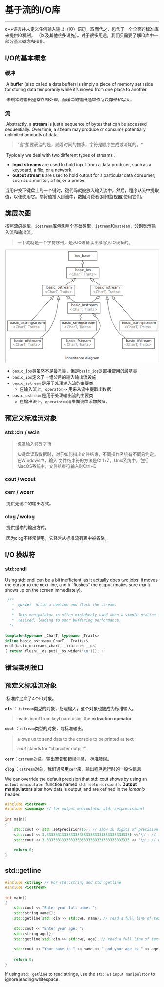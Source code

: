 # 基于流的I/O库

---

​		c++语言并未定义任何输入输出（IO）语句，取而代之，包含了一个全面的标准库来提供IO机制。
（以及其他很多设施）。对于很多用途，我们只需要了解IO库中一部分基本概念和操作。	



## I/O的基本概念

### 缓冲

​		A **buffer** (also called a data buffer) is simply a piece of memory set aside for storing data temporarily while it’s moved from one place to another. 

​		未缓冲的输出通常立即处理，而缓冲的输出通常作为块存储和写入。

### 流

​		Abstractly, a **stream** is just a sequence of bytes that can be accessed sequentially. Over time, a stream may produce or consume potentially unlimited amounts of data.

> “流”想要表达的是，随着时间的推移，字符是顺序生成或消耗的。*

​		Typically we deal with two different types of streams：

- **Input streams** are used to hold input from a data producer, such as a keyboard, a file, or a network. 
- **output streams** are used to hold output for a particular data consumer, such as a monitor, a file, or a printer. 

​		当用户按下键盘上的一个键时，键代码就被放入输入流中。然后，程序从流中提取值，以便使用它。您将值插入到流中，数据消费者(例如监视器)使用它们。

## 类层次图

​		按照流的类型，`iostream`库包含两个基础类型，``istream``和``ostream``，分别表示输入流和输出流。

> 一个流就是一个字符序列，是从IO设备读出或写入IO设备的。

![image-20221209104100446](https://raw.githubusercontent.com/Mocearan/picgo-server/main/image-20221209104100446.png)

- `basic_ios`类虽然不是最基类，但是`basic_ios`是直接使用的最基类
- `basic_ios`定义了一组公用的输入输出流设施
- `basic_istream` 是用于处理输入流的主要类.
  -  在输入流上，``operator>>`` 用来从流中提取出数据 
- `basic_ostream` 是用于处理输出流的主要类
  - 在输出流上，`operator<<`用来向流中添加数据。

## 预定义标准流对象



### std::cin / wcin

> 键盘输入特殊字符
>
> 	从键盘读取数据时，对于如何指出文件结束，不同操作系统有不同的约定。在Windows中，输入
> 	文件结束符的方法是Ctrl+Z。Unix系统中，包括MacOS系统中，文件结束符输入时Ctrl+D

### cout / wcout

### cerr / wcerr

​		提供无缓冲的输出方式。

### clog / wclog

​		提供缓冲的输出方式。

​		因为clog不经常使用，它经常从标准流列表中被省略。

## I/O 操纵符





### std::endl

Using std::endl can be a bit inefficient, as it actually does two jobs: it moves the cursor to the next line, and it “flushes” the output (makes sure that it shows up on the screen immediately). 

```c++
 /**
   *  @brief  Write a newline and flush the stream.
   *
   *  This manipulator is often mistakenly used when a simple newline is
   *  desired, leading to poor buffering performance.
  */

template<typename _CharT, typename _Traits>
inline basic_ostream<_CharT, _Traits>&
endl(basic_ostream<_CharT, _Traits>& __os)
{ return flush(__os.put(__os.widen('\n'))); }
```



## 错误类别接口



## 预定义标准流对象

​		标准库定义了4个IO对象。

**`cin`** ： `istream`类型的对象，处理输入，这个对象也被成为标准输入。

> reads input from keyboard using the **extraction operator**

**`cout`** ：`ostream`类型的对象，为标准输出。

> allows us to send data to the console to be printed as text。
>
> *cout* stands for “character output”.

**`cerr`**：`ostream`对象，输出警告和错误消息， 标准错误。

**`clog`** ：`ostream`对象，我们通常用`cer`r来，输出程序运行时的一般性信息



We can override the default precision that std::cout shows by using an `output manipulator` function named `std::setprecision()`. **Output manipulators** alter how data is output, and are defined in the *iomanip* header.

```c++
#include <iostream>
#include <iomanip> // for output manipulator std::setprecision()

int main()
{
    std::cout << std::setprecision(16); // show 16 digits of precision
    std::cout << 3.33333333333333333333333333333333333333f <<'\n'; // f suffix means float
    std::cout << 3.33333333333333333333333333333333333333 << '\n'; // no suffix means double

    return 0;
}
```



## std::getline

```c++
#include <string> // For std::string and std::getline
#include <iostream>

int main()
{
    std::cout << "Enter your full name: ";
    std::string name{};
    std::getline(std::cin >> std::ws, name); // read a full line of text into name

    std::cout << "Enter your age: ";
    std::string age{};
    std::getline(std::cin >> std::ws, age); // read a full line of text into age

    std::cout << "Your name is " << name << " and your age is " << age << '\n';

    return 0;
}
```

If using `std::getline` to read strings, use the `std::ws` `input manipulator` to ignore leading whitespace.
